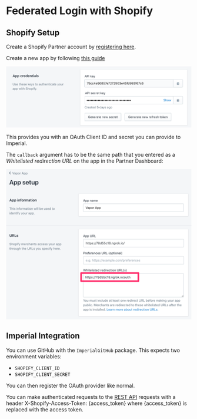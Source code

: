 # Federated Login with Shopify

## Shopify Setup

Create a Shopify Partner account by [registering here](https://www.shopify.ca/partners).

Create a new app by following [this guide](https://help.shopify.com/en/api/getting-started/authentication/public-authentication)

![](configure-app-creds.png)

This provides you with an OAuth Client ID and secret you can provide to Imperial.

The `callback` argument has to be the same path that you entered as a *Whitelisted redirection URL* on the app in the Partner Dashboard:

![](callback-uri.png)

## Imperial Integration

You can use GitHub with the `ImperialGitHub` package. This expects two environment variables:

* `SHOPIFY_CLIENT_ID`
* `SHOPIFY_CLIENT_SECRET`

You can then register the OAuth provider like normal.

You can make authenticated requests to the [REST API](https://help.shopify.com/en/api/reference) requests with a header X-Shopify-Access-Token: {access_token} where {access_token} is replaced with the access token.